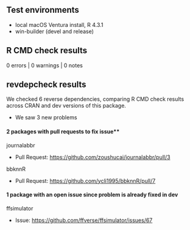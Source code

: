 ## Test environments
* local macOS Ventura install, R 4.3.1
* win-builder (devel and release)

## R CMD check results

0 errors | 0 warnings | 0 notes

## revdepcheck results

We checked 6 reverse dependencies, comparing R CMD check results across CRAN and dev versions of this package.

 * We saw 3 new problems

#### 2 packages with pull requests to fix issue**

journalabbr
* Pull Request: https://github.com/zoushucai/journalabbr/pull/3

bbknnR
* Pull Request: https://github.com/ycli1995/bbknnR/pull/7

#### 1 package with an open issue since problem is already fixed in dev

ffsimulator
* Issue: https://github.com/ffverse/ffsimulator/issues/67
